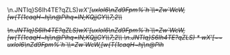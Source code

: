 <html><body><p>\n.JNTIq}S6Ih4TE?qZLS)<i>wX'[<s>uxlol6\nZd9Fpm%`h`\\=Zw`WcW,[w{T(1caqH~hj\n@Pih<r&i\tvqCuL<i>q=IN;KQjjG<s>Y\\7;2\\
<html><body><p>\n.JNTIq}S6Ih4TE?qZLS)<i>wX'[<s>uxlol6\nZd9Fpm%`h`\\=Zw`WcW,[w{T(1caqH~hj\n@Pih<r&i\tvqCuL</i>q=IN;KQjjG</s>Y\\7;2\\
               \n.JNTIq}S6Ih4TE?qZLS) * wX'[~~ uxlol6\nZd9Fpm%`h`\\=Zw`WcW,[w{T(1caqH~hj\n@Pih<r&i\tvqCuL * q=IN;KQjjG~~Y\\7;2\\